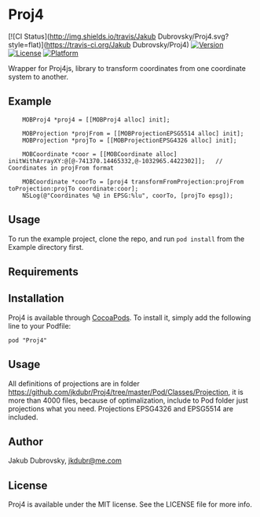 # Proj4

[![CI Status](http://img.shields.io/travis/Jakub Dubrovsky/Proj4.svg?style=flat)](https://travis-ci.org/Jakub Dubrovsky/Proj4)
[![Version](https://img.shields.io/cocoapods/v/Proj4.svg?style=flat)](http://cocoadocs.org/docsets/Proj4)
[![License](https://img.shields.io/cocoapods/l/Proj4.svg?style=flat)](http://cocoadocs.org/docsets/Proj4)
[![Platform](https://img.shields.io/cocoapods/p/Proj4.svg?style=flat)](http://cocoadocs.org/docsets/Proj4)

Wrapper for Proj4js, library to transform coordinates from one coordinate system to another.

## Example

        MOBProj4 *proj4 = [[MOBProj4 alloc] init];
        
        MOBProjection *projFrom = [[MOBProjectionEPSG5514 alloc] init];
        MOBProjection *projTo = [[MOBProjectionEPSG4326 alloc] init];
        
        MOBCoordinate *coor = [[MOBCoordinate alloc] initWithArrayXY:@[@-741370.14465332,@-1032965.4422302]];   //  Coordinates in projFrom format
        
        MOBCoordinate *coorTo = [proj4 transformFromProjection:projFrom toProjection:projTo coordinate:coor];
        NSLog(@"Coordinates %@ in EPSG:%lu", coorTo, [projTo epsg]);
    

## Usage

To run the example project, clone the repo, and run `pod install` from the Example directory first.

## Requirements

## Installation

Proj4 is available through [CocoaPods](http://cocoapods.org). To install
it, simply add the following line to your Podfile:

    pod "Proj4"
    
## Usage    

All definitions of projections are in folder https://github.com/jkdubr/Proj4/tree/master/Pod/Classes/Projection, it is more than 4000 files, because of optimalization, include to Pod folder just projections what you need. Projections EPSG4326 and EPSG5514 are included.

## Author

Jakub Dubrovsky, jkdubr@me.com

## License

Proj4 is available under the MIT license. See the LICENSE file for more info.

